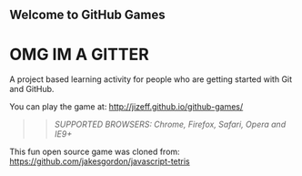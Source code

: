 ## Welcome to GitHub Games
#
#
# OMG IM A GITTER

A project based learning activity for people who are getting started with Git and GitHub.

You can play the game at: http://jizeff.github.io/github-games/

>> _*SUPPORTED BROWSERS*: Chrome, Firefox, Safari, Opera and IE9+_

This fun open source game was cloned from: https://github.com/jakesgordon/javascript-tetris
